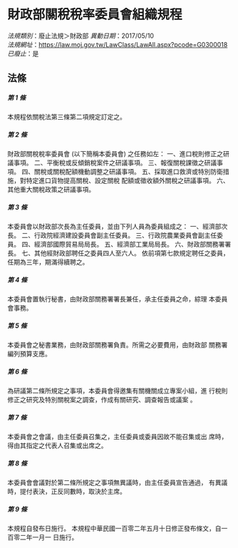 # 財政部關稅稅率委員會組織規程

*法規類別*：廢止法規＞財政部
*異動日期*：2017/05/10  
*法規網址*：https://law.moj.gov.tw/LawClass/LawAll.aspx?pcode=G0300018
*已廢止*：是


## 法條
##### 第 1 條
本規程依關稅法第三條第二項規定訂定之。

##### 第 2 條
財政部關稅稅率委員會 (以下簡稱本委員會) 之任務如左：
一、進口稅則修正之研議事項。
二、平衡稅或反傾銷稅案件之研議事項。
三、報復關稅課徵之研議事項。
四、關稅或關稅配額機動調整之研議事項。
五、採取進口救濟或特別防衛措施，對特定進口貨物提高關稅、設定關稅
    配額或徵收額外關稅之研議事項。
六、其他重大關稅政策之研議事項。

##### 第 3 條
本委員會以財政部次長為主任委員，並由下列人員為委員組成之：
一、經濟部次長。
二、行政院經濟建設委員會副主任委員。
三、行政院農業委員會副主任委員。
四、經濟部國際貿易局局長。
五、經濟部工業局局長。
六、財政部關務署署長。
七、其他經財政部聘任之委員四人至六人。
依前項第七款規定聘任之委員，任期為三年，期滿得續聘之。

##### 第 4 條
本委員會置執行秘書，由財政部關務署署長兼任，承主任委員之命，綜理
本委員會事務。

##### 第 5 條
本委員會之秘書業務，由財政部關務署負責。所需之必要費用，由財政部
關務署編列預算支應。

##### 第 6 條
為研議第二條所規定之事項，本委員會得邀集有關機關成立專案小組，進
行稅則修正之研究及特別關稅案之調查，作成有關研究、調查報告或議案
。

##### 第 7 條
本委員會之會議，由主任委員召集之，主任委員或委員因故不能召集或出
席時，得由其指定之代表人召集或出席之。

##### 第 8 條
本委員會會議對於第二條所規定之事項無異議時，由主任委員宣告通過，
有異議時，提付表決，正反同數時，取決於主席。

##### 第 9 條
本規程自發布日施行。
本規程中華民國一百零二年五月十日修正發布條文，自一百零二年一月一
日施行。


